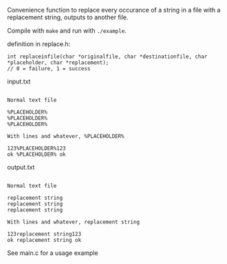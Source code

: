 Convenience function to replace every occurance of a string in a file with a replacement string, outputs to another file.

Compile with ````make```` and run with ````./example````.


definition in replace.h:

````
int replaceinfile(char *originalfile, char *destinationfile, char *placeholder, char *replacement);
// 0 = failure, 1 = success
````
input.txt

````

Normal text file

%PLACEHOLDER%
%PLACEHOLDER%
%PLACEHOLDER%

With lines and whatever, %PLACEHOLDER%

123%PLACEHOLDER%123	
ok %PLACEHOLDER% ok
````

output.txt

````

Normal text file

replacement string
replacement string
replacement string

With lines and whatever, replacement string

123replacement string123	
ok replacement string ok
````

See main.c for a usage example
